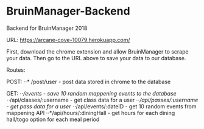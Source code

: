 # BruinManager-Backend
Backend for BruinManager 2018

URL: https://arcane-cove-10079.herokuapp.com/

First, download the chrome extension and allow BruinManager to scrape your data.
Then go to the URL above to save your data to our database.

Routes:

POST:
⋅⋅* /post/user - post data stored in chrome to the database

GET:
⋅⋅*/events - save 10 random mappening events to the database
⋅⋅*/api/classes/:username - get class data for a user
⋅⋅*/api/passes/:username - get pass data for a user
⋅⋅*/api/events/:dateID - get 10 random events from mappening API
⋅⋅*/api/hours/:diningHall - get hours for each dining hall/togo option for each meal period
